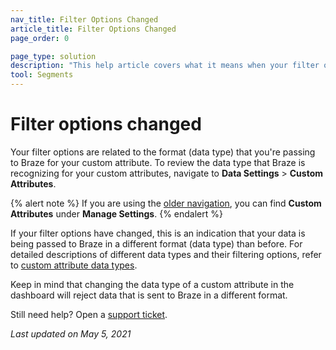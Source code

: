 ```yaml
---
nav_title: Filter Options Changed
article_title: Filter Options Changed
page_order: 0

page_type: solution
description: "This help article covers what it means when your filter options for your custom attributes have changed."
tool: Segments
---
```


# Filter options changed

Your filter options are related to the format (data type) that you're passing to Braze for your custom attribute. To review the data type that Braze is recognizing for your custom attributes, navigate to **Data Settings** > **Custom Attributes**.

{% alert note %}
If you are using the [older navigation]({{site.baseurl}}/navigation), you can find **Custom Attributes** under **Manage Settings**.
{% endalert %}

If your filter options have changed, this is an indication that your data is being passed to Braze in a different format (data type) than before. For detailed descriptions of different data types and their filtering options, refer to [custom attribute data types][36].

Keep in mind that changing the data type of a custom attribute in the dashboard will reject data that is sent to Braze in a different format.

Still need help? Open a [support ticket]({{site.baseurl}}/braze_support/).

_Last updated on May 5, 2021_

[36]: {{site.baseurl}}/user_guide/data_and_analytics/custom_data/custom_attributes/#custom-attribute-data-types
